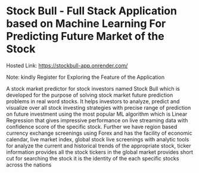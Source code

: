 # Stock Bull - Full Stack Application based on Machine Learning For Predicting Future Market of the Stock

Hosted Link: https://stockbull-app.onrender.com/ 

Note: kindly Register for Exploring the Feature of the Application

A stock market predictor for stock investors named Stock Bull which is developed for the purpose of 
solving stock market future prediction problems in real word stocks. It helps investors to analyze, 
predict and visualize over all stock investing strategies with precise range of prediction on future 
investment using the most popular ML algorithm which is Linear Regression that gives impressive performance 
on live streaming data with confidence score of the specific stock. Further we have region based currency 
exchange screenings using Forex and has the facility of economic calendar, live market index, global stock 
live screenings with analytic tools for analyze the current and historical trends of the appropriate stock, 
ticker information provides all the stock tickers in the global market provides short cut for searching the 
stock it is the identity of the each specific stocks across the nations
